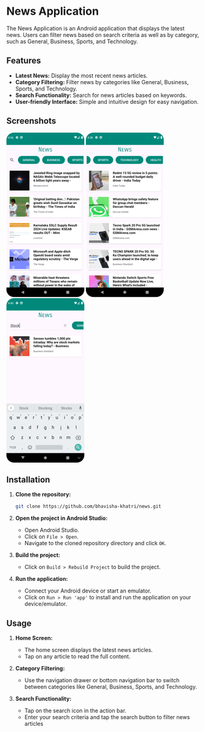 # News Application

The News Application is an Android application that displays the latest news. Users can filter news based on search criteria as well as by category, such as General, Business, Sports, and Technology.

## Features

- **Latest News:** Display the most recent news articles.
- **Category Filtering:** Filter news by categories like General, Business, Sports, and Technology.
- **Search Functionality:** Search for news articles based on keywords.
- **User-friendly Interface:** Simple and intuitive design for easy navigation.

## Screenshots

![Home Screen](screenshots/home_screen.png)
![Category Screen](screenshots/category_screen.png)
![Search Screen](screenshots/search_screen.png)

## Installation

1. **Clone the repository:**
    ```sh
    git clone https://github.com/bhavisha-khatri/news.git
    ```
2. **Open the project in Android Studio:**
    - Open Android Studio.
    - Click on `File > Open`.
    - Navigate to the cloned repository directory and click `OK`.
3. **Build the project:**
    - Click on `Build > Rebuild Project` to build the project.

4. **Run the application:**
    - Connect your Android device or start an emulator.
    - Click on `Run > Run 'app'` to install and run the application on your device/emulator.

## Usage

1. **Home Screen:**
    - The home screen displays the latest news articles.
    - Tap on any article to read the full content.

2. **Category Filtering:**
    - Use the navigation drawer or bottom navigation bar to switch between categories like General, Business, Sports, and Technology.

3. **Search Functionality:**
    - Tap on the search icon in the action bar.
    - Enter your search criteria and tap the search button to filter news articles

